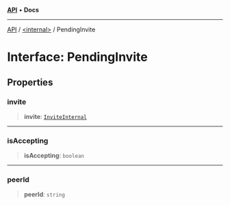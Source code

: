 [**API**](../../README.md) • **Docs**

***

[API](../../README.md) / [\<internal\>](../README.md) / PendingInvite

# Interface: PendingInvite

## Properties

### invite

> **invite**: [`InviteInternal`](../type-aliases/InviteInternal.md)

***

### isAccepting

> **isAccepting**: `boolean`

***

### peerId

> **peerId**: `string`

